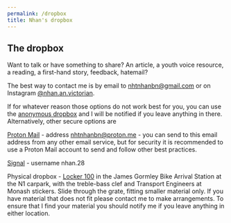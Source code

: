 ```yaml
---
permalink: /dropbox
title: Nhan's dropbox
---
```


## The dropbox

Want to talk or have something to share? An article, a youth voice resource, a reading, a first-hand story, feedback, hatemail?

The best way to contact me is by email to [nhtnhanbn@gmail.com](mailto:nhtnhanbn@gmail.com)
or on Instagram [@nhan.an.victorian](https://instagram.com/nhan.an.victorian).

If for whatever reason those options do not work best for you, you can use the [anonymous dropbox](https://forms.gle/36vELhSbTmu1cD2q7) and I will be notified if you leave anything in there.
Alternatively, other secure options are

[Proton Mail](https://proton.me/mail) - address nhtnhanbn@proton.me - you can send to this email address from any other email service, but for security it is recommended to use a Proton Mail account to send and follow other best practices.

[Signal](https://signal.org) - username nhan.28

Physical dropbox - [Locker 100](https://maps.monash.edu/#v=1&zlevel=1&center=145.131955,-37.908552&zoom=15.79&campusid=159&sharepoitype=poi&sharepoi=1000461229) in the James Gormley Bike Arrival Station at the N1 carpark, with the treble-bass clef and Transport Engineers at Monash stickers. Slide through the grate, fitting smaller material only. If you have material that does not fit please contact me to make arrangements. To ensure that I find your material you should notify me if you leave anything in either location.